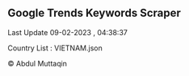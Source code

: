 

## Google Trends Keywords Scraper 
 
Last Update 09-02-2023 , 04:38:37

Country List :
VIETNAM.json



© Abdul Muttaqin 

